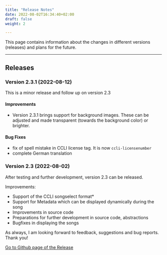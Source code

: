 ```yaml
---
title: "Release Notes"
date: 2022-08-02T16:34:40+02:00
draft: false
weight: 2

---
```


This page contains information about the changes in different versions (releases) and plans for the future.

---

## Releases

### Version 2.3.1 (2022-08-12)

This is a minor release and follow up on version 2.3

#### Improvements

- Version 2.3.1 brings support for background images. These can be adjusted and made transparent (towards the background color) or brighter.

#### Bug Fixes

- fix of spell mistake in CCLI license tag. It is now `ccli-licensenumber`
- complete German translation

### Version 2.3 (2022-08-02)

After testing and further development, version 2.3 can be released.

Improvements:

* Support of the CCLI songselect format*
* Support for Metadata which can be displayed dynamically during the song
* Improvements in source code
* Preparations for further development in source code, abstractions
* Bugfixes in displaying the songs

As always, I am looking forward to feedback, suggestions and bug reports.
Thank you!

[Go to Github page of the Release](https://github.com/reckel-jm/cantara/releases/tag/v2.3)

